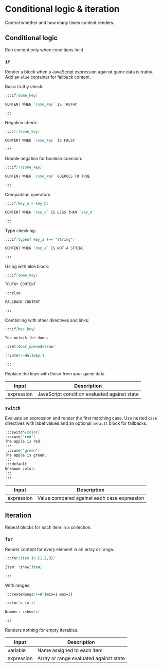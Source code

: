 # Conditional logic & iteration

Control whether and how many times content renders.

## Conditional logic

Run content only when conditions hold.

### `if`

Render a block when a JavaScript expression against game data is truthy. Add an `else` container for fallback content.

Basic truthy check:

```md
:::if[some_key]

CONTENT WHEN `some_key` IS TRUTHY

:::
```

Negation check:

```md
:::if[!some_key]

CONTENT WHEN `some_key` IS FALSY

:::
```

Double negation for boolean coercion:

```md
:::if[!!some_key]

CONTENT WHEN `some_key` COERCES TO TRUE

:::
```

Comparison operators:

```md
:::if[key_a < key_b]

CONTENT WHEN `key_a` IS LESS THAN `key_b`

:::
```

Type checking:

```md
:::if[typeof key_a !== "string"]

CONTENT WHEN `key_a` IS NOT A STRING

:::
```

Using with else block:

```md
:::if[some_key]

TRUTHY CONTENT

:::else

FALLBACK CONTENT

:::
```

Combining with other directives and links:

```md
:::if[has_key]

You unlock the door.

::set[door_opened=true]

[[Enter->Hallway]]

:::
```

Replace the keys with those from your game data.

| Input      | Description                                  |
| ---------- | -------------------------------------------- |
| expression | JavaScript condition evaluated against state |

### `switch`

Evaluate an expression and render the first matching case. Use nested `case` directives with label values and an optional `default` block for fallbacks.

```md
:::switch[color]
:::case["red"]
The apple is red.
:::
:::case["green"]
The apple is green.
:::
:::default
Unknown color.
:::
:::
```

| Input      | Description                                 |
| ---------- | ------------------------------------------- |
| expression | Value compared against each case expression |

## Iteration

Repeat blocks for each item in a collection.

### `for`

Render content for every element in an array or range.

```md
:::for[item in [1,2,3]]

Item: :show[item]

:::
```

With ranges:

```md
::createRange[r=0]{min=1 max=3}

:::for[x in r]

Number: :show[x]

:::
```

Renders nothing for empty iterables.

| Input      | Description                            |
| ---------- | -------------------------------------- |
| variable   | Name assigned to each item             |
| expression | Array or range evaluated against state |
